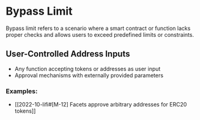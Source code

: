 # Bypass Limit

Bypass limit refers to a scenario where a smart contract or function lacks proper checks and allows users to exceed predefined limits or constraints.

## **User-Controlled Address Inputs**

- Any function accepting tokens or addresses as user input
- Approval mechanisms with externally provided parameters
### Examples:
- [[2022-10-lifi#[M-12] Facets approve arbitrary addresses for ERC20 tokens]]